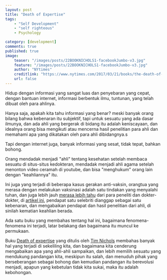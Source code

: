 ```yaml
---
layout: post
title: "Death of Expertise"
tags: 
    - "Self Development"
    - "self righteous"
    - Psychology

category: [development]
comments: true
published: true
image:
    teaser: "/images/posts/22BOOKNICHOLS1-facebookJumbo-v3.jpg"
    feature: "/images/posts/22BOOKNICHOLS1-facebookJumbo-v3.jpg"
    author: "NYtimes"
    creditlink: "https://www.nytimes.com/2017/03/21/books/the-death-of-expertise-explores-how-ignorance-became-a-virtue.html"
    url: false
---
```



Hidup dengan informasi yang sangat luas dan penyebaran yang cepat, dengan bantuan internet, informasi berbentuk ilmu, tuntunan, yang telah dibuat oleh para ahlinya.

Hanya saja, apakah kita tahu informasi yang benar? meski banyak orang bilang bahwa kebenaran itu subjektif, tapi untuk sesuatu yang ada dasar ilmunya, dan ada ahli yang bergerak di bidang itu adalah keniscayaan, dan idealnya orang bisa mengikuti atau mencerna hasil penelitian para ahli dan memahami apa yang dikatakan oleh para ahli dibidangnya.s

<!--more-->

Tapi dengan internet juga, banyak informasi yang sesat, tidak tepat, bahkan bohong.

Orang mendadak menjadi "ahli" tentang kesehatan setelah membaca sesuatu di situs-situs kedokteran, mendadak menjadi ahli agama setelah menonton video ceramah di youtube, dan bisa "menghukum" orang lain dengan "keahliannya" itu.

Ini juga yang terjadi di beberapa kasus gerakan anti-vaksin, orangtua yang merasa dengan melakukan vaksinasi adalah satu tindakan yang menyalahi tuhan, dan juga lebih jauh [merasa lebih tahu](https://www.thenation.com/article/archive/jenny-mccarthys-vaccination-fear-mongering-and-cult-false-equivalence/) dari para peneliti dan dokter-dokter, di [artikel ini](https://www.thenation.com/article/archive/jenny-mccarthys-vaccination-fear-mongering-and-cult-false-equivalence/), pendapat satu selebriti dianggap sebagai satu kebenaran, dan mengabaikan pendapat dan hasil penelitian dari ahli, di sinilah kematian keahlian berada.

Ada satu buku yang membahas tentang hal ini, bagaimana fenomena-fenomena ini terjadi, latar belakang dan bagaimana itu muncul ke permukaan.

Buku [Death of expertise](https://www.goodreads.com/book/show/26720949-the-death-of-expertise) yang ditulis oleh [Tim Nichols](https://www.amazon.com/Death-Expertise-Campaign-Established-Knowledge/dp/0190469412) membahas banyak hal yang terjadi di sekeliling kita, dan bagaimana kita cenderung mengabaikan apa yang ahli-ahli sampaikan, dan lebih memilih sesuatu yang mendukung pandangan kita, meskipun itu salah, dan menuduh pihak yang berseberangan sebagai bohong dan kemudian pandangan itu berevolusi menjadi, apapun yang kebetulan tidak kita sukai, maka itu adalah kebohongan.